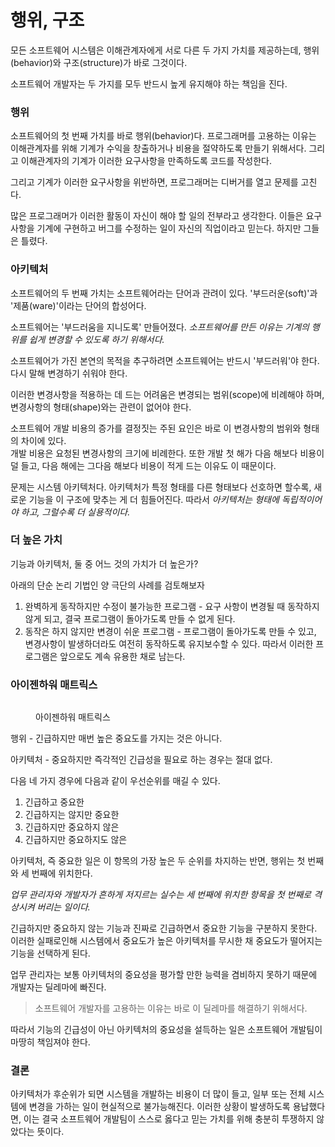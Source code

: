 # 행위, 구조

모든 소프트웨어 시스템은 이해관계자에게 서로 다른 두 가지 가치를 제공하는데, 행위(behavior)와 구조(structure)가 바로 그것이다.

&#x20;

소프트웨어 개발자는 두 가지를 모두 반드시 높게 유지해야 하는 책임을 진다.

&#x20;

### 행위

소프트웨어의 첫 번째 가치를 바로 행위(behavior)다. 프로그래머를 고용하는 이유는 이해관계자를 위해 기계가 수익을 창출하거나 비용을 절약하도록 만들기 위해서다. 그리고 이해관계자의 기계가 이러한 요구사항을 만족하도록 코드를 작성한다.

그리고 기계가 이러한 요구사항을 위반하면, 프로그래머는 디버거를 열고 문제를 고친다.

&#x20;

많은 프로그래머가 이러한 활동이 자신이 해야 할 일의 전부라고 생각한다. 이들은 요구사항을 기계에 구현하고 버그를 수정하는 일이 자신의 직업이라고 믿는다. 하지만 그들은 틀렸다.

&#x20;

### 아키텍처

소프트웨어의 두 번째 가치는 소프트웨어라는 단어과 관려이 있다. '부드러운(soft)'과 '제품(ware)'이라는 단어의 합성어다.

&#x20;

소프트웨어는 '부드러움을 지니도록' 만들어졌다. _소프트웨어를 만든 이유는 기계의 행위를 쉽게 변경할 수 있도록 하기 위해서다._

&#x20;

소프트웨어가 가진 본연의 목적을 추구하려면 소프트웨어는 반드시 '부드러워'야 한다. 다시 말해 변경하기 쉬워야 한다.

&#x20;

이러한 변경사항을 적용하는 데 드는 어려움은 변경되는 범위(scope)에 비례해야 하며, 변경사항의 형태(shape)와는 관련이 없어야 한다.

&#x20;

소프트웨어 개발 비용의 증가를 결정짓는 주된 요인은 바로 이 변경사항의 범위와 형태의 차이에 있다.\
개발 비용은 요청된 변경사항의 크기에 비례한다. 또한 개발 첫 해가 다음 해보다 비용이 덜 들고, 다음 해에는 그다음 해보다 비용이 적게 드는 이유도 이 때문이다.

&#x20;

문제는 시스템 아키텍처다. 아키텍처가 특정 형태를 다른 형태보다 선호하면 할수록, 새로운 기능을 이 구조에 맞추는 게 더 힘들어진다. 따라서 _아키텍처는 형태에 독립적이어야 하고, 그럴수록 더 실용적이다._

&#x20;

### 더 높은 가치

기능과 아키텍처, 둘 중 어느 것의 가치가 더 높은가?

&#x20;

아래의 단순 논리 기법인 양 극단의 사례를 검토해보자

&#x20;

1. 완벽하게 동작하지만 수정이 불가능한 프로그램 - 요구 사항이 변경될 때 동작하지 않게 되고, 결국 프로그램이 돌아가도록 만들 수 없게 된다.
2. 동작은 하지 않지만 변경이 쉬운 프로그램 - 프로그램이 돌아가도록 만들 수 있고, 변경사항이 발생하더라도 여전히 동작하도록 유지보수할 수 있다. 따라서 이러한 프로그램은 앞으로도 계속 유용한 채로 남는다.

&#x20;

### 아이젠하워 매트릭스

&#x20;

<figure><img src="https://blog.kakaocdn.net/dn/bkuCZV/btqZ4Af5KYv/dSex3FMbmFXElXfjhDZHWk/img.jpg" alt=""><figcaption><p>아이젠하워 매트릭스</p></figcaption></figure>

행위 - 긴급하지만 매번 높은 중요도를 가지는 것은 아니다.

아키텍처 - 중요하지만 즉각적인 긴급성을 필요로 하는 경우는 절대 없다.

&#x20;

다음 네 가지 경우에 다음과 같이 우선순위를 매길 수 있다.

&#x20;

1. 긴급하고 중요한
2. 긴급하지는 않지만 중요한
3. 긴급하지만 중요하지 않은
4. 긴급하지만 중요하지도 않은

아키텍처, 즉 중요한 일은 이 항목의 가장 높은 두 순위를 차지하는 반면, 행위는 첫 번째와 세 번째에 위치한다.

&#x20;

_업무 관리자와 개발자가 흔하게 저지르는 실수는 세 번째에 위치한 항목을 첫 번째로 격상시켜 버리는 일이다._

&#x20;

&#x20;

긴급하지만 중요하지 않는 기능과 진짜로 긴급하면서 중요한 기능을 구분하지 못한다. 이러한 실패로인해 시스템에서 중요도가 높은 아키텍처를 무시한 채 중요도가 떨어지는 기능을 선택하게 된다.

&#x20;

업무 관리자는 보통 아키텍처의 중요성을 평가할 만한 능력을 겸비하지 못하기 때문에 개발자는 딜레마에 빠진다.

> 소프트웨어 개발자를 고용하는 이유는 바로 이 딜레마를 해결하기 위해서다.

따라서 기능의 긴급성이 아닌 아키텍처의 중요성을 설득하는 일은 소프트웨어 개발팀이 마땅히 책임져야 한다.

&#x20;

### 결론

아키텍처가 후순위가 되면 시스템을 개발하는 비용이 더 많이 들고, 일부 또는 전체 시스템에 변경을 가하는 일이 현실적으로 불가능해진다. 이러한 상황이 발생하도록 용납했다면, 이는 결국 소프트웨어 개발팀이 스스로 옳다고 믿는 가치를 위해 충분히 투쟁하지 않았다는 뜻이다.
